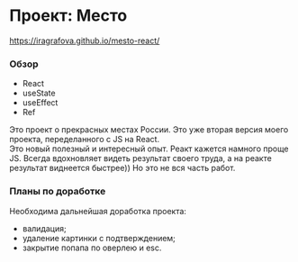 # Проект: Место

https://iragrafova.github.io/mesto-react/

### Обзор
* React
* useState
* useEffect
* Ref

Это проект о прекрасных местах России. Это уже вторая версия моего проекта, переделанного с JS на React. \
Это новый полезный и интересный опыт. Реакт кажется намного проще JS. Всегда вдохновляет видеть результат своего труда, а на реакте результат виднеется быстрее))
Но это не вся часть работ.

### Планы по доработке
Необходима дальнейшая доработка проекта:
- валидация;
- удаление картинки с подтверждением;
- закрытие попапа по оверлею и esc.
